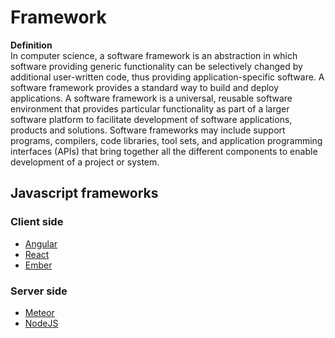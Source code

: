 # Framework  

**Definition**  
In computer science, a software framework is an abstraction in which software providing generic functionality can be selectively changed by additional user-written code, thus providing application-specific software. A software framework provides a standard way to build and deploy applications. A software framework is a universal, reusable software environment that provides particular functionality as part of a larger software platform to facilitate development of software applications, products and solutions. Software frameworks may include support programs, compilers, code libraries, tool sets, and application programming interfaces (APIs) that bring together all the different components to enable development of a project or system.  

## Javascript frameworks  
### Client side  
* [Angular](https://angular.io)  
* [React](https://reactjs.org/)  
* [Ember](https://www.emberjs.com/)  

### Server side  
* [Meteor](https://www.meteor.com/)
* [NodeJS](https://nodejs.org/es/)  